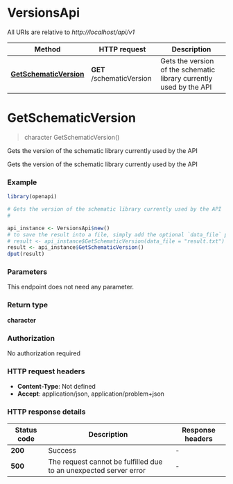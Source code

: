 # VersionsApi

All URIs are relative to *http://localhost/api/v1*

Method | HTTP request | Description
------------- | ------------- | -------------
[**GetSchematicVersion**](VersionsApi.md#GetSchematicVersion) | **GET** /schematicVersion | Gets the version of the schematic library currently used by the API


# **GetSchematicVersion**
> character GetSchematicVersion()

Gets the version of the schematic library currently used by the API

Gets the version of the schematic library currently used by the API

### Example
```R
library(openapi)

# Gets the version of the schematic library currently used by the API
#

api_instance <- VersionsApi$new()
# to save the result into a file, simply add the optional `data_file` parameter, e.g.
# result <- api_instance$GetSchematicVersion(data_file = "result.txt")
result <- api_instance$GetSchematicVersion()
dput(result)
```

### Parameters
This endpoint does not need any parameter.

### Return type

**character**

### Authorization

No authorization required

### HTTP request headers

 - **Content-Type**: Not defined
 - **Accept**: application/json, application/problem+json

### HTTP response details
| Status code | Description | Response headers |
|-------------|-------------|------------------|
| **200** | Success |  -  |
| **500** | The request cannot be fulfilled due to an unexpected server error |  -  |

